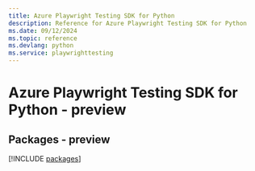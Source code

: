 ```yaml
---
title: Azure Playwright Testing SDK for Python
description: Reference for Azure Playwright Testing SDK for Python
ms.date: 09/12/2024
ms.topic: reference
ms.devlang: python
ms.service: playwrighttesting
---
```

# Azure Playwright Testing SDK for Python - preview
## Packages - preview
[!INCLUDE [packages](playwright-testing-index.md)]